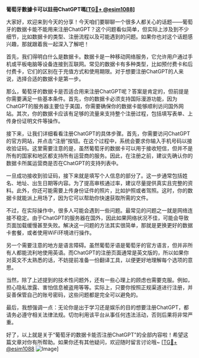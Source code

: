 **葡萄牙數據卡可以註冊ChatGPT嗎[[TG💪+ @esim1088](https://t.me/s/esim1088)]**

大家好，欢迎来到今天的分享！今天咱们要聊聊一个很多人都关心的话题——葡萄牙的数据卡能不能用来注册ChatGPT？这个问题看似简单，但实际上涉及到不少细节，比如数据卡的类型、注册流程以及可能遇到的问题。如果你也对这个话题感兴趣，那就跟着我一起深入了解吧！

首先，我们得明白什么是数据卡。数据卡是一种移动网络服务，它允许用户通过手机或平板电脑等设备连接到互联网。常见的数据卡有多种类型，比如预付费卡和后付费卡，它们的区别在于充值方式和使用期限。对于想要注册ChatGPT的人来说，选择合适的数据卡是第一步。

那么，葡萄牙的数据卡是否适合用来注册ChatGPT呢？答案是肯定的，但前提是你需要满足一些基本条件。首先，你的数据卡必须支持国际漫游功能，因为ChatGPT的服务器主要位于美国，你需要确保你的数据卡能够顺利访问国外网站。其次，你的数据卡应该有足够的流量来支持整个注册过程，包括填写表单、上传身份证明文件等操作。

接下来，让我们详细看看注册ChatGPT的具体步骤。首先，你需要访问ChatGPT的官方网站，并点击“注册”按钮。在这个过程中，系统会要求你输入手机号码以接收验证码。这里需要注意的是，虽然葡萄牙的数据卡可以用于接收短信，但并不是所有的国家和地区都支持所有运营商的服务。因此，在注册之前，建议先确认你的数据卡所属运营商是否在ChatGPT的支持列表中。

一旦成功接收到验证码，接下来就是填写个人信息的部分了。这一步通常包括姓名、地址、出生日期等内容。为了提高审核通过率，建议尽量提供真实且完整的资料。此外，你还可能需要上传身份证件的照片，比如护照或者驾照。这时，你的数据卡就能派上用场了，因为它可以帮助你快速获取所需的文件。

不过，在实际操作中，很多人可能会遇到一些问题。最常见的问题之一就是网络连接不稳定。由于ChatGPT的服务器在国外，因此如果网络状况不佳，可能会导致页面加载缓慢甚至失败。解决这一问题的方法其实很简单，那就是更换更好的数据卡套餐，或者使用WiFi环境进行操作。

另一个需要注意的地方是语言障碍。虽然葡萄牙语是葡萄牙的官方语言，但并非所有人都能流利地使用英语。而ChatGPT的注册页面通常是英文版的，所以如果你对英文不太熟悉的话，不妨提前准备一份翻译工具，以便更好地理解每个选项的意思。

当然，除了上述提到的技术性问题外，还有一些心理上的顾虑也需要克服。例如，担心隐私泄露、害怕信息被盗用等等。实际上，只要你按照正规渠道进行注册，并妥善保管自己的账号密码，这些问题都是完全可以避免的。

最后，我想强调一点：无论你是出于学习还是娱乐的目的想要注册ChatGPT，都请务必遵守相关法律法规。切勿利用该平台从事任何违法活动，否则后果将非常严重。

好了，以上就是关于“葡萄牙的数据卡能否注册ChatGPT”的全部内容啦！希望这篇文章对你有所帮助。如果你还有其他疑问，欢迎随时留言讨论哦~ [[TG💪+ @esim1088](https://t.me/s/esim1088) ![Image](https://i.postimg.cc/4NQfJmqS/Snipaste-2025-05-13-00-14-12.png)]